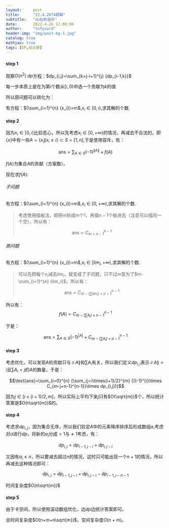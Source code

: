 ```yaml
---
layout:     post
title:      "22.4.26T4题解"
subtitle:   "从dp到容斥"
date:       2022-4-26 12:00:00
author:     "tofucurd"
header-img: "img/post-bg-1.jpg"
catalog: true
mathjax: true
tags: [DP,组合数]
---
```


#### step 1

观察$O(n^2) \ dp$方程：$dp_{i,j}=\sum_{k=j-i+1}^{j} {dp_{i-1,k}}$

每一步本质上是在为第$i$个数从$[i,0)$中选一个贡献为$k$的值

所以原问题可以转化为：

有方程：$(\sum_{i=1}^{n} {x_i})=m$,$x_i \in [0,i)$,求其解的个数.

#### step 2

因为$x_i \in [0,i)$比较恶心，所以先考虑$x_i \in [0,+\infty)$的情况，再减去不合法的，即$\{x\}$中有一些$A=\{x_i\|x_i \ge i\} \subset S=[1,n]$,于是使用容斥，有：

$$\text{ans}=\sum_{A \in S} {(-1)^{\|A\|}\times f(A)}$$


 $f(A)$为集合$A$的贡献（方案数）。

现在求$f(A)$:

###### 子问题

有方程：$(\sum_{i=1}^{n} {x_i})=m$,$x_i \in [0,+ \infty)$,求其解的个数.

> 考虑使用插板法，即把$m$拆成$m$个$1$，再插$n-1$个板进去（注意可以插同一个空），所以有：
>
> $$\text{ans}=C_{m+n-1}^{n-1}$$


###### 原问题

有方程：$(\sum_{i=1}^{n} {x_i})=m$,$x_i \in [lim_i,+ \infty)$,求其解的个数.

> 可以先把每个$x_i$减去$lim_i$，就变成了子问题，只不过$m$变为了$m-\sum_{i=1}^{n} {lim_i}$，所以有：
>
> $$\text{ans}=C_{m-(\sum{lim_i})+n-1}^{n-1}$$


所以有：
$$f(A)=C_{m-(\sum{A_i})+n-1}^{n-1}$$

于是：

$$\text{ans}=\sum_{A \in S} {(-1)^{|A|}\times C_{m-(\sum{A_i})+n-1}^{n-1}}$$


#### step 3

考虑优化，可以发现$A$的贡献只与$\|A\|$和$\sum{A_i}$有关，所以我们定义$dp_{i,j}$表示$\|A\|=i$且$\sum{A_i}=j$的$A$的数量，于是：

$$\text{ans}=\sum_{i=0}^{n} {\sum_{j=i\times(i+1)/2}^{m} {((-1)^{i}\times C_{m-j+n-1}^{n-1}}\times dp_{i,j})}$$

因为$j \in [i\times(i+1)/2,m]$，所以实际上平均下来$j$只有$O(\sqrt{m})$个，所以统计答案是$O(n\sqrt{m})$的。

#### step 4

考虑求$dp_{i,j}$，因为集合无序，所以我们钦定$A$中的元素降序排序后形成数组$a$,考虑对$a$进行$dp$，将新的$a_i$分成$=1$与$\ne 1$考虑，有：

$$dp_{i,j}=dp_{i-1,j-i}+dp_{i,j-i}$$

又因有$a_i \le n$，所以要减去超过$n$的情况，这时只可能出现一个$n+1$的情况，所以再减去这种情况即可：

$$dp_{i,j}=dp_{i-1,j-i}+dp_{i,j-i}-dp_{i-1,j-n-1}$$

时间复杂度$O(n\sqrt{m})$

#### step 5

由于卡空间，所以使用滚动数组优化，边$dp$边统计答案即可。

总时间复杂度$O(n+m+n\sqrt{m})$，空间复杂度$O(n+m)$。


